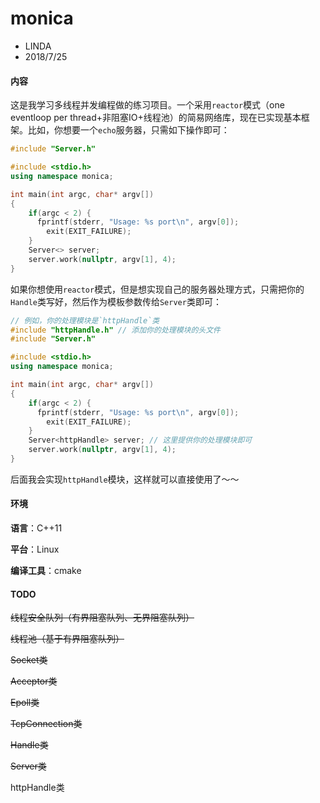 # monica

* LINDA
* 2018/7/25

#### 内容

这是我学习多线程并发编程做的练习项目。一个采用`reactor`模式（one eventloop per thread+非阻塞IO+线程池）的简易网络库，现在已实现基本框架。比如，你想要一个`echo`服务器，只需如下操作即可：

```c++
#include "Server.h"

#include <stdio.h> 
using namespace monica;

int main(int argc, char* argv[])
{
    if(argc < 2) {
      fprintf(stderr, "Usage: %s port\n", argv[0]);
        exit(EXIT_FAILURE);
    }
    Server<> server;
    server.work(nullptr, argv[1], 4);
}  
```

如果你想使用`reactor`模式，但是想实现自己的服务器处理方式，只需把你的`Handle`类写好，然后作为模板参数传给`Server`类即可：

```c++
// 例如，你的处理模块是`httpHandle`类
#include "httpHandle.h" // 添加你的处理模块的头文件
#include "Server.h"

#include <stdio.h> 
using namespace monica;

int main(int argc, char* argv[])
{
    if(argc < 2) {
      fprintf(stderr, "Usage: %s port\n", argv[0]);
        exit(EXIT_FAILURE);
    }
    Server<httpHandle> server; // 这里提供你的处理模块即可
    server.work(nullptr, argv[1], 4);
}  
```

后面我会实现`httpHandle`模块，这样就可以直接使用了～～

#### 环境

**语言**：C++11

**平台**：Linux

**编译工具**：cmake

#### TODO

~~线程安全队列（有界阻塞队列、无界阻塞队列）~~

~~线程池（基于有界阻塞队列）~~

~~Socket类~~

~~Acceptor类~~

~~Epoll类~~

~~TcpConnection类~~

~~Handle类~~

~~Server类~~

httpHandle类